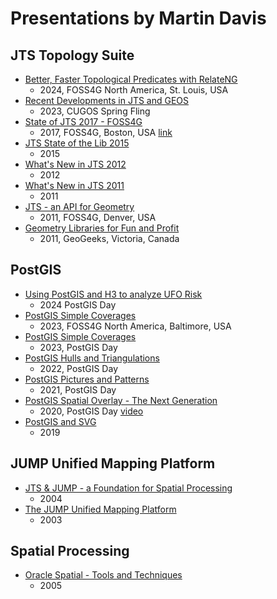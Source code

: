 # Presentations by Martin Davis

## JTS Topology Suite

* [Better, Faster Topological Predicates with RelateNG](jts/Better_Faster_Topo_Predicates_with_RelateNG.pdf)
  * 2024, FOSS4G North America, St. Louis, USA
* [Recent Developments in JTS and GEOS](jts/Recent_Development_in_JTS_and_GEOS.pdf)
  * 2023, CUGOS Spring Fling
* [State of JTS 2017 - FOSS4G](jts/State_of_JTS_2017_FOSS4G.pdf)
  * 2017, FOSS4G, Boston, USA [link](https://2017.foss4g.org/post_conference/State-of-JTS.pdf)
* [JTS State of the Lib 2015](jts/JTS_State_of_the_Lib_2015.pdf)
  * 2015
* [What's New in JTS 2012](jts/Whats_New_in_JTS_2012.pdf)
  * 2012 
* [What's New in JTS 2011](jts/Whats_New_in_JTS_2011.pdf)
  * 2011
* [JTS - an API for Geometry](jts/JTS_API_for_Geometry.pdf)
  * 2011, FOSS4G, Denver, USA
* [Geometry Libraries for Fun and Profit](jts/Geometry_Libraries_for_Fun_and_Profit.pdf)
  * 2011, GeoGeeks, Victoria, Canada

## PostGIS

* [Using PostGIS and H3 to analyze UFO Risk](postgis/PostGIS_H3_UFO_Risk.pdf)
  * 2024 PostGIS Day 
* [PostGIS Simple Coverages](postgis/PostGIS_Simple_Coverages_FOSS4GNA2023.pdf)
  * 2023, FOSS4G North America, Baltimore, USA
* [PostGIS Simple Coverages](postgis/PostGIS_Simple_Coverages_PGDay2023.pdf)
  * 2023, PostGIS Day
* [PostGIS Hulls and Triangulations](postgis/PostGIS_Hulls_and_Triangulations.pdf)
  * 2022, PostGIS Day 
* [PostGIS Pictures and Patterns](postgis/PostGIS_Pictures_and_Patterns.pdf)
  * 2021, PostGIS Day 
* [PostGIS Spatial Overlay - The Next Generation](postgis/PostGIS_Spatial_Overlay_Next_Generation.pdf)
  * 2020, PostGIS Day [video](https://www.youtube.com/watch?v=L_TDBs2cIXw)
* [PostGIS and SVG](postgis/PostGIS_and_SVG.pdf)
  * 2019

## JUMP Unified Mapping Platform

* [JTS & JUMP - a Foundation for Spatial Processing](jump/JTS_JUMP_Foundation_Spatial_Processing.pdf)
  * 2004
* [The JUMP Unified Mapping Platform](jump/JUMP_Overview.pdf)
  * 2003

## Spatial Processing

* [Oracle Spatial - Tools and Techniques](spatial/Oracle_Spatial_Tools_Techniques.pdf)
  * 2005



